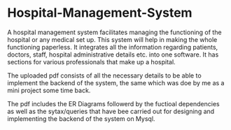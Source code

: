 # Hospital-Management-System



A hospital management system  facilitates managing the functioning of the hospital or any medical set up. This system will help in making the whole functioning paperless. It integrates all the information regarding patients, doctors, staff, hospital administrative details etc. into one software. It has sections for various professionals that make up a hospital.


The uploaded pdf consists of all the necessary details to be able to implement the backend of the system, the same which was doe by me as a mini project some time back.

The pdf includes the ER Diagrams followerd by the fuctioal dependencies as well as the sytax/queries that have bee carried out for designing and implementing the backend of the system on Mysql. 

